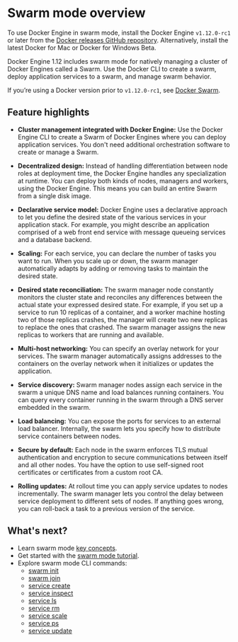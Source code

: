 <!--[metadata]>
+++
title = "Swarm mode overview"
description = "Docker Engine swarm mode overview"
keywords = ["docker, container, cluster, swarm"]
advisory = "rc"
[menu.main]
identifier="swarm_overview"
parent="engine_swarm"
weight="1"
+++
<![end-metadata]-->
# Swarm mode overview

To use Docker Engine in swarm mode, install the Docker Engine `v1.12.0-rc1` or
later from the [Docker releases GitHub
repository](https://github.com/docker/docker/releases). Alternatively, install
the latest Docker for Mac or Docker for Windows Beta.

Docker Engine 1.12 includes swarm mode for natively managing a cluster of
Docker Engines called a Swarm. Use the Docker CLI to create a swarm, deploy
application services to a swarm, and manage swarm behavior.


If you’re using a Docker version prior to `v1.12.0-rc1`, see [Docker
Swarm](https://docs.docker.com/swarm).

## Feature highlights

* **Cluster management integrated with Docker Engine:** Use the Docker Engine
CLI to create a Swarm of Docker Engines where you can deploy application
services. You don't need additional orchestration software to create or manage
a Swarm.

* **Decentralized design:** Instead of handling differentiation between node
roles at deployment time, the Docker Engine handles any specialization at
runtime. You can deploy both kinds of nodes, managers and workers, using the
Docker Engine. This means you can build an entire Swarm from a single disk
image.

* **Declarative service model:** Docker Engine uses a declarative approach to
let you define the desired state of the various services in your application
stack. For example, you might describe an application comprised of a web front
end service with message queueing services and a database backend.

* **Scaling:** For each service, you can declare the number of tasks you want to
run. When you scale up or down, the swarm manager automatically adapts by
adding or removing tasks to maintain the desired state.

* **Desired state reconciliation:** The swarm manager node constantly monitors
the cluster state and reconciles any differences between the actual state your
expressed desired state. For example, if you set up a service to run 10
replicas of a container, and a worker machine hosting two of those replicas
crashes, the manager will create two new replicas to replace the ones that
crashed. The swarm manager assigns the new replicas to workers that are
running and available.

* **Multi-host networking:** You can specify an overlay network for your
services. The swarm manager automatically assigns addresses to the containers
on the overlay network when it initializes or updates the application.

* **Service discovery:** Swarm manager nodes assign each service in the swarm a
unique DNS name and load balances running containers. You can query every
container running in the swarm through a DNS server embedded in the swarm.

* **Load balancing:** You can expose the ports for services to an
external load balancer. Internally, the swarm lets you specify how to distribute
service containers between nodes.

* **Secure by default:** Each node in the swarm enforces TLS mutual
authentication and encryption to secure communications between itself and all
other nodes. You have the option to use self-signed root certificates or
certificates from a custom root CA.

* **Rolling updates:** At rollout time you can apply service updates to nodes
incrementally. The swarm manager lets you control the delay between service
deployment to different sets of nodes. If anything goes wrong, you can
roll-back a task to a previous version of the service.

## What's next?
* Learn swarm mode [key concepts](key-concepts.md).
* Get started with the [swarm mode tutorial](swarm-tutorial/index.md).
* Explore swarm mode CLI commands:
    * [swarm init](../reference/commandline/swarm_init.md)
    * [swarm join](../reference/commandline/swarm_join.md)
    * [service create](../reference/commandline/service_create.md)
    * [service inspect](../reference/commandline/service_inspect.md)
    * [service ls](../reference/commandline/service_ls.md)
    * [service rm](../reference/commandline/service_rm.md)
    * [service scale](../reference/commandline/service_scale.md)
    * [service ps](../reference/commandline/service_ps.md)
    * [service update](../reference/commandline/service_update.md)

